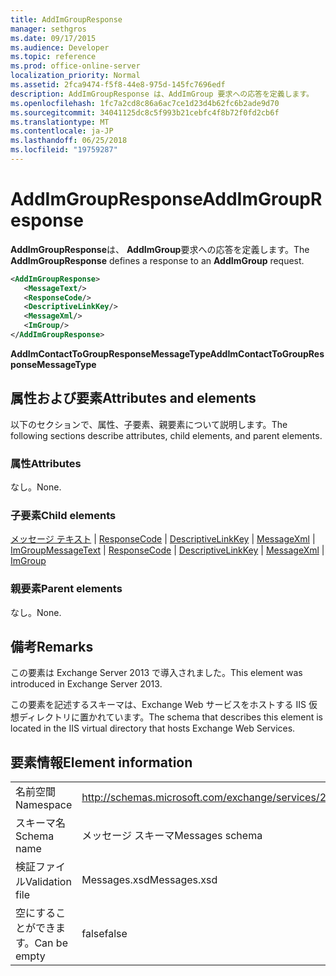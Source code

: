 ```yaml
---
title: AddImGroupResponse
manager: sethgros
ms.date: 09/17/2015
ms.audience: Developer
ms.topic: reference
ms.prod: office-online-server
localization_priority: Normal
ms.assetid: 2fca9474-f5f8-44e8-975d-145fc7696edf
description: AddImGroupResponse は、AddImGroup 要求への応答を定義します。
ms.openlocfilehash: 1fc7a2cd8c86a6ac7ce1d23d4b62fc6b2ade9d70
ms.sourcegitcommit: 34041125dc8c5f993b21cebfc4f8b72f0fd2cb6f
ms.translationtype: MT
ms.contentlocale: ja-JP
ms.lasthandoff: 06/25/2018
ms.locfileid: "19759287"
---
```

# <a name="addimgroupresponse"></a><span data-ttu-id="0ad6a-103">AddImGroupResponse</span><span class="sxs-lookup"><span data-stu-id="0ad6a-103">AddImGroupResponse</span></span>

<span data-ttu-id="0ad6a-104">**AddImGroupResponse**は、 **AddImGroup**要求への応答を定義します。</span><span class="sxs-lookup"><span data-stu-id="0ad6a-104">The **AddImGroupResponse** defines a response to an **AddImGroup** request.</span></span> 
  
```XML
<AddImGroupResponse>
   <MessageText/>
   <ResponseCode/>
   <DescriptiveLinkKey/>
   <MessageXml/>
   <ImGroup/>
</AddImGroupResponse>
```

 <span data-ttu-id="0ad6a-105">**AddImContactToGroupResponseMessageType**</span><span class="sxs-lookup"><span data-stu-id="0ad6a-105">**AddImContactToGroupResponseMessageType**</span></span>
## <a name="attributes-and-elements"></a><span data-ttu-id="0ad6a-106">属性および要素</span><span class="sxs-lookup"><span data-stu-id="0ad6a-106">Attributes and elements</span></span>

<span data-ttu-id="0ad6a-107">以下のセクションで、属性、子要素、親要素について説明します。</span><span class="sxs-lookup"><span data-stu-id="0ad6a-107">The following sections describe attributes, child elements, and parent elements.</span></span>
  
### <a name="attributes"></a><span data-ttu-id="0ad6a-108">属性</span><span class="sxs-lookup"><span data-stu-id="0ad6a-108">Attributes</span></span>

<span data-ttu-id="0ad6a-109">なし。</span><span class="sxs-lookup"><span data-stu-id="0ad6a-109">None.</span></span>
  
### <a name="child-elements"></a><span data-ttu-id="0ad6a-110">子要素</span><span class="sxs-lookup"><span data-stu-id="0ad6a-110">Child elements</span></span>

<span data-ttu-id="0ad6a-111">[メッセージ テキスト](messagetext.md) | [ResponseCode](responsecode.md) | [DescriptiveLinkKey](descriptivelinkkey.md) | [MessageXml](messagexml.md) | [ImGroup](imgroup.md)</span><span class="sxs-lookup"><span data-stu-id="0ad6a-111">[MessageText](messagetext.md) | [ResponseCode](responsecode.md) | [DescriptiveLinkKey](descriptivelinkkey.md) | [MessageXml](messagexml.md) | [ImGroup](imgroup.md)</span></span>
  
### <a name="parent-elements"></a><span data-ttu-id="0ad6a-112">親要素</span><span class="sxs-lookup"><span data-stu-id="0ad6a-112">Parent elements</span></span>

<span data-ttu-id="0ad6a-113">なし。</span><span class="sxs-lookup"><span data-stu-id="0ad6a-113">None.</span></span>
  
## <a name="remarks"></a><span data-ttu-id="0ad6a-114">備考</span><span class="sxs-lookup"><span data-stu-id="0ad6a-114">Remarks</span></span>

<span data-ttu-id="0ad6a-115">この要素は Exchange Server 2013 で導入されました。</span><span class="sxs-lookup"><span data-stu-id="0ad6a-115">This element was introduced in Exchange Server 2013.</span></span>
  
<span data-ttu-id="0ad6a-116">この要素を記述するスキーマは、Exchange Web サービスをホストする IIS 仮想ディレクトリに置かれています。</span><span class="sxs-lookup"><span data-stu-id="0ad6a-116">The schema that describes this element is located in the IIS virtual directory that hosts Exchange Web Services.</span></span>
  
## <a name="element-information"></a><span data-ttu-id="0ad6a-117">要素情報</span><span class="sxs-lookup"><span data-stu-id="0ad6a-117">Element information</span></span>

|||
|:-----|:-----|
|<span data-ttu-id="0ad6a-118">名前空間</span><span class="sxs-lookup"><span data-stu-id="0ad6a-118">Namespace</span></span>  <br/> |http://schemas.microsoft.com/exchange/services/2006/messages  <br/> |
|<span data-ttu-id="0ad6a-119">スキーマ名</span><span class="sxs-lookup"><span data-stu-id="0ad6a-119">Schema name</span></span>  <br/> |<span data-ttu-id="0ad6a-120">メッセージ スキーマ</span><span class="sxs-lookup"><span data-stu-id="0ad6a-120">Messages schema</span></span>  <br/> |
|<span data-ttu-id="0ad6a-121">検証ファイル</span><span class="sxs-lookup"><span data-stu-id="0ad6a-121">Validation file</span></span>  <br/> |<span data-ttu-id="0ad6a-122">Messages.xsd</span><span class="sxs-lookup"><span data-stu-id="0ad6a-122">Messages.xsd</span></span>  <br/> |
|<span data-ttu-id="0ad6a-123">空にすることができます。</span><span class="sxs-lookup"><span data-stu-id="0ad6a-123">Can be empty</span></span>  <br/> |<span data-ttu-id="0ad6a-124">false</span><span class="sxs-lookup"><span data-stu-id="0ad6a-124">false</span></span>  <br/> |
   

